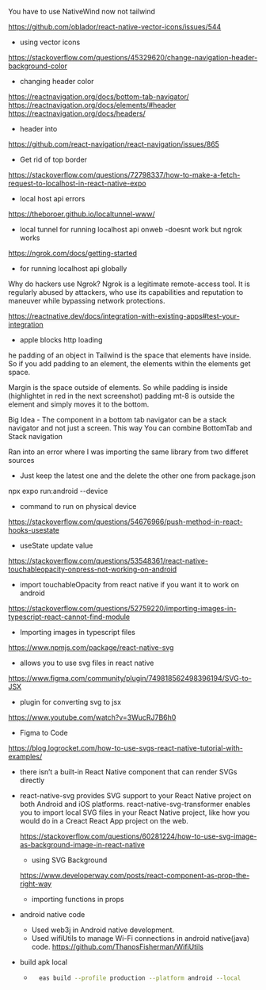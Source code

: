 You have to use NativeWind now not tailwind

https://github.com/oblador/react-native-vector-icons/issues/544
- using vector icons

https://stackoverflow.com/questions/45329620/change-navigation-header-background-color
- changing header color

https://reactnavigation.org/docs/bottom-tab-navigator/
https://reactnavigation.org/docs/elements/#header 
https://reactnavigation.org/docs/headers/
- header into

https://github.com/react-navigation/react-navigation/issues/865 
- Get rid of top border

https://stackoverflow.com/questions/72798337/how-to-make-a-fetch-request-to-localhost-in-react-native-expo
- local host api errors

https://theboroer.github.io/localtunnel-www/
- local tunnel for running localhost api onweb -doesnt work but ngrok works

https://ngrok.com/docs/getting-started
- for running localhost api globally


Why do hackers use Ngrok?
Ngrok is a legitimate remote-access tool. It is regularly abused by attackers, who use its capabilities and reputation to maneuver while bypassing network protections.

https://reactnative.dev/docs/integration-with-existing-apps#test-your-integration
- apple blocks http loading


he padding of an object in Tailwind is the space that elements have inside. So if you add padding to an element, the elements within the elements get space. 

Margin is the space outside of elements. So while padding is inside (highlightet in red in the next screenshot) padding mt-8 is outside the element and simply moves it to the bottom.



Big Idea - The component in a bottom tab navigator can be a stack navigator and not just a screen. This way
You can combine BottomTab and Stack navigation

Ran into an error where I was importing the same library from two differet sources
- Just keep the latest one and the delete the other one from package.json

npx expo run:android --device
- command to run on physical device

https://stackoverflow.com/questions/54676966/push-method-in-react-hooks-usestate
- useState update value

https://stackoverflow.com/questions/53548361/react-native-touchableopacity-onpress-not-working-on-android
- import touchableOpacity from react native if you want it to work on android


https://stackoverflow.com/questions/52759220/importing-images-in-typescript-react-cannot-find-module 
- Importing images in typescript files

https://www.npmjs.com/package/react-native-svg 
- allows you to use svg files in react native

https://www.figma.com/community/plugin/749818562498396194/SVG-to-JSX 
- plugin for converting svg to jsx

https://www.youtube.com/watch?v=3WucRJ7B6h0
- Figma to Code

https://blog.logrocket.com/how-to-use-svgs-react-native-tutorial-with-examples/
-  there isn’t a built-in React Native component that can render SVGs directly
- react-native-svg provides SVG support to your React Native project on both Android and iOS platforms. 
  react-native-svg-transformer enables you to import local SVG files in your React Native project, 
  like how you would do in a Creact React App project on the web.

  https://stackoverflow.com/questions/60281224/how-to-use-svg-image-as-background-image-in-react-native
  - using SVG Background

  https://www.developerway.com/posts/react-component-as-prop-the-right-way
  - importing functions in props


- android native code
    - Used web3j in Android native development.
    - Used wifiUtils to manage Wi-Fi connections in android native(java) code. https://github.com/ThanosFisherman/WifiUtils

- build apk local
    - ```bash
        eas build --profile production --platform android --local
      ```